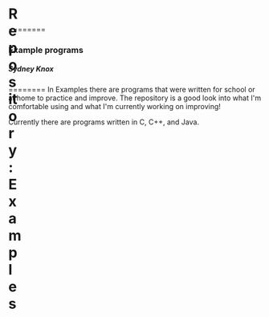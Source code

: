 <h1 style="background-color:#ffccoo;width:20px;height:20px;">Repository: Examples</h1>
========

<h3>Example programs</h3>
<h5>Sydney Knox</h5>
========
In Examples there are programs that were written for school or at home to practice and improve.  The repository is a good look into what I'm comfortable using and what I'm currently working on improving!

Currently there are programs written in C, C++, and Java.

